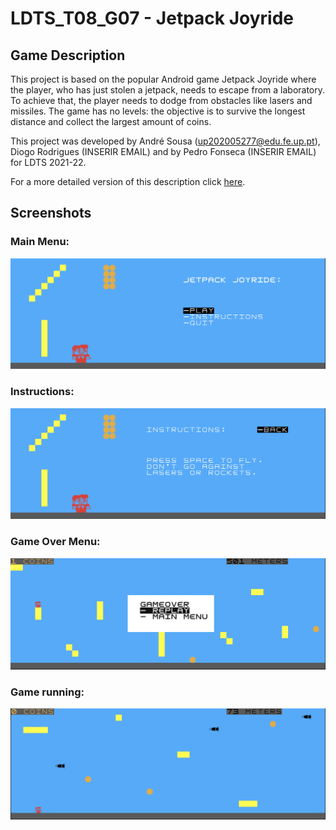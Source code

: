 # LDTS_T08_G07 - Jetpack Joyride

## Game Description

This project is based on the popular Android game Jetpack Joyride where the player, who has just stolen a jetpack, needs to escape from a laboratory. To achieve that, the player needs to dodge from obstacles like lasers and missiles. The game has no levels: the objective is to survive the longest distance and collect the largest amount of coins.

This project was developed by André Sousa (up202005277@edu.fe.up.pt), Diogo Rodrigues (INSERIR EMAIL) and by Pedro Fonseca (INSERIR EMAIL) for LDTS 2021-22.

For a more detailed version of this description click [here](./docs/README.md).


## Screenshots

### Main Menu:
![MainMenu](./docs/Images/FinalReport/MainMenu.PNG)

### Instructions:
![Instructions](./docs/Images/FinalReport/Instructions.PNG)

### Game Over Menu:
![GameOverMenu](./docs/Images/FinalReport/GameOverMenu.PNG)

### Game running:
![GameRunning](./docs/Images/FinalReport/GameRunning.PNG)
